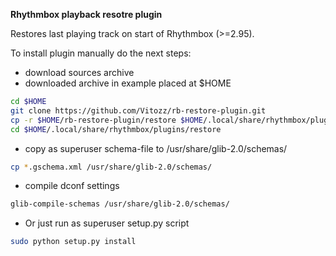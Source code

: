 <b>Rhythmbox playback resotre plugin</b>

Restores last playing track on start of Rhythmbox (>=2.95).

To install plugin manually do the next steps:
- download sources archive
- downloaded archive in example placed at $HOME

```bash
cd $HOME
git clone https://github.com/Vitozz/rb-restore-plugin.git
cp -r $HOME/rb-restore-plugin/restore $HOME/.local/share/rhythmbox/plugins/
cd $HOME/.local/share/rhythmbox/plugins/restore
```

- copy as superuser schema-file to /usr/share/glib-2.0/schemas/

```bash
cp *.gschema.xml /usr/share/glib-2.0/schemas/
```

- compile dconf settings

```bash
glib-compile-schemas /usr/share/glib-2.0/schemas/
```

- Or just run as superuser setup.py script

```bash
sudo python setup.py install
```

